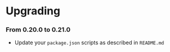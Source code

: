 # Upgrading

### From 0.20.0 to 0.21.0
* Update your `package.json` scripts as described in `README.md`
